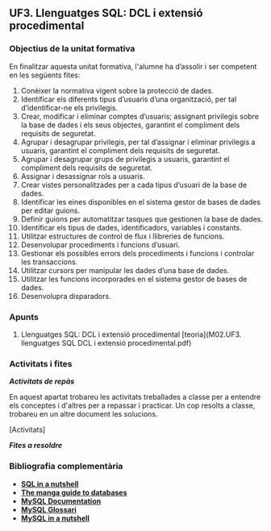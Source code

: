 ## UF3. Llenguatges SQL: DCL i extensió procedimental

### Objectius de la unitat formativa

En finalitzar aquesta unitat formativa, l'alumne ha d’assolir i ser competent en les següents fites:
1. Conèixer la normativa vigent sobre la protecció de dades.
2. Identificar els diferents tipus d’usuaris d’una organització, per tal d’identificar-ne els privilegis.
3. Crear, modificar i eliminar comptes d’usuaris; assignant privilegis sobre la base de dades i els seus objectes,
garantint el compliment dels requisits de seguretat.
4. Agrupar i desagrupar privilegis, per tal d’assignar i eliminar privilegis a usuaris, garantint el compliment dels
requisits de seguretat.
5. Agrupar i desagrupar grups de privilegis a usuaris, garantint el compliment dels requisits de seguretat.
6. Assignar i desassignar rols a usuaris.
7. Crear vistes personalitzades per a cada tipus d’usuari de la base de dades.
8. Identificar les eines disponibles en el sistema gestor de bases de dades per editar guions.
9. Definir guions per automatitzar tasques que gestionen la base de dades.
10. Identificar els tipus de dades, identificadors, variables i constants.
11. Utilitzar estructures de control de flux i llibreries de funcions.
12. Desenvolupar procediments i funcions d’usuari.
13. Gestionar els possibles errors dels procediments i funcions i controlar les transaccions.
14. Utilitzar cursors per manipular les dades d’una base de dades.
15. Utilitzar les funcions incorporades en el sistema gestor de bases de dades.
16. Desenvolupra disparadors.

### Apunts

1. Llenguatges SQL: DCL i extensió procedimental [teoria](M02.UF3. llenguatges SQL DCL i extensió procedimental.pdf)

### Activitats i fites

**_Activitats de repàs_**

En aquest apartat trobareu les activitats treballades a classe per a entendre els conceptes i d'altres per a repassar i practicar. Un cop resolts a classe, trobareu en un altre document les solucions.

[Activitats]

**_Fites a resoldre_**



### Bibliografia complementària

- [**SQL in a nutshell**](https://www.oreilly.com/library/view/sql-in-a/9781492088851/)
- [**The manga guide to databases**](https://www.amazon.es/Manga-Guide-Databases-Mana-Takahashi/dp/1593271905)
- [**MySQL Documentation**](https://dev.mysql.com/doc/refman/8.0/en/)
- [**MySQL Glossari**](https://dev.mysql.com/doc/refman/8.0/en/glossary.html)
- [**MySQL in a nutshell**](https://www.oreilly.com/library/view/mysql-in-a/9780596514334/)